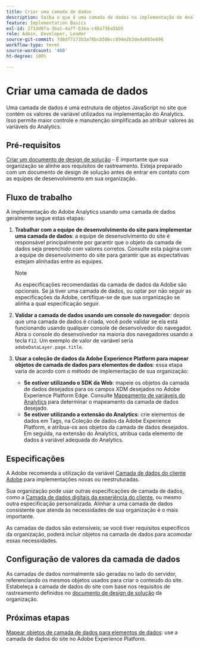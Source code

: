 ```yaml
---
title: Criar uma camada de dados
description: Saiba o que é uma camada de dados na implementação do Analytics e como ela pode ser usada para mapear variáveis no Adobe Analytics.
feature: Implementation Basics
exl-id: 271dd8fa-3ba1-4a7f-b16a-c48a736a5bb5
role: Admin, Developer, Leader
source-git-commit: 7d8df7173b3a78bcb506cc894e2b3deda003e696
workflow-type: tm+mt
source-wordcount: '460'
ht-degree: 100%

---
```


# Criar uma camada de dados

Uma camada de dados é uma estrutura de objetos JavaScript no site que contém os valores de variável utilizados na implementação do Analytics. Isso permite maior controle e manutenção simplificada ao atribuir valores às variáveis do Analytics.

## Pré-requisitos

[Criar um documento de design de solução](solution-design.md) - É importante que sua organização se alinhe aos requisitos de rastreamento. Esteja preparado com um documento de design de solução antes de entrar em contato com as equipes de desenvolvimento em sua organização.

## Fluxo de trabalho

A implementação do Adobe Analytics usando uma camada de dados geralmente segue estas etapas:

1. **Trabalhar com a equipe de desenvolvimento do site para implementar uma camada de dados**: a equipe de desenvolvimento do site é responsável principalmente por garantir que o objeto da camada de dados seja preenchido com valores corretos. Consulte esta página com a equipe de desenvolvimento do site para garantir que as expectativas estejam alinhadas entre as equipes.

   >[!NOTE]
   >
   >As especificações recomendadas da camada de dados da Adobe são opcionais. Se já tiver uma camada de dados, ou optar por não seguir as especificações da Adobe, certifique-se de que sua organização se alinha a qual especificação seguir.

1. **Validar a camada de dados usando um console do navegador**: depois que uma camada de dados é criada, você pode validar se ela está funcionando usando qualquer console de desenvolvedor do navegador. Abra o console do desenvolvedor na maioria dos navegadores usando a tecla `F12`. Um exemplo de valor de variável seria `adobeDataLayer.page.title`.
1. **Usar a coleção de dados da Adobe Experience Platform para mapear objetos de camada de dados para elementos de dados**: essa etapa varia de acordo com o método de implementação de sua organização:
   * **Se estiver utilizando o SDK da Web**: mapeie os objetos da camada de dados desejados para os campos XDM desejados no Adobe Experience Platform Edge. Consulte [Mapeamento de variáveis do Analytics](../aep-edge/variable-mapping.md) para determinar o mapeamento da camada de dados desejado.
   * **Se estiver utilizando a extensão do Analytics**: crie elementos de dados em Tags, na Coleção de dados da Adobe Experience Platform, e atribua-os aos objetos da camada de dados desejados. Em seguida, na extensão do Analytics, atribua cada elemento de dados à variável adequada do Analytics.

## Especificações

A Adobe recomenda a utilização da variável [Camada de dados do cliente Adobe](https://github.com/adobe/adobe-client-data-layer/wiki) para implementações novas ou reestruturadas.

Sua organização pode usar outras especificações de camada de dados, como a [Camada de dados digitais da experiência do cliente](https://www.w3.org/2013/12/ceddl-201312.pdf), ou mesmo outra especificação personalizada. Alinhar a uma camada de dados consistente que atenda às necessidades de sua organização é o mais importante.

As camadas de dados são extensíveis; se você tiver requisitos específicos da organização, poderá incluir objetos na camada de dados para acomodar essas necessidades.

## Configuração de valores da camada de dados

As camadas de dados normalmente são geradas no lado do servidor, referenciando os mesmos objetos usados para criar o conteúdo do site. Estabeleça a camada de dados do site com base nos requisitos de rastreamento definidos no [documento de design de solução](solution-design.md) da organização.

## Próximas etapas

[Mapear objetos de camada de dados para elementos de dados](../launch/layer-to-elements.md): use a camada de dados do site no Adobe Experience Platform.
